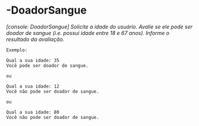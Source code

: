 # -DoadorSangue
*[console: DoadorSangue] Solicite a idade do usuário. Avalie se ele pode ser doador de sangue (i.e. possui idade entre 18 e 67 anos). Informe o resultado da avaliação.*

`Exemplo:`

```
Qual a sua idade: 35
Você pode ser doador de sangue.
```

`ou`

```
Qual a sua idade: 12
Você não pode ser doador de sangue.
```

`ou`

```
Qual a sua idade: 80
Você não pode ser doador de sangue.
```

